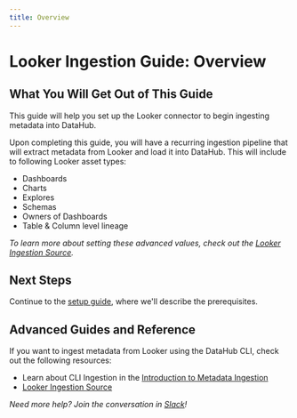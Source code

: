 ```yaml
---
title: Overview
---
```

# Looker Ingestion Guide: Overview

## What You Will Get Out of This Guide

This guide will help you set up the Looker connector to begin ingesting metadata into DataHub.

Upon completing this guide, you will have a recurring ingestion pipeline that will extract metadata from Looker and load it into DataHub. This will include to following Looker asset types:

* Dashboards
* Charts
* Explores 
* Schemas 
* Owners of Dashboards
* Table & Column level lineage

*To learn more about setting these advanced values, check out the [Looker Ingestion Source](https://datahubproject.io/docs/generated/ingestion/sources/Looker).*

## Next Steps
Continue to the [setup guide](setup.md), where we'll describe the prerequisites.

## Advanced Guides and Reference

If you want to ingest metadata from Looker using the DataHub CLI, check out the following resources:

* Learn about CLI Ingestion in the [Introduction to Metadata Ingestion](../../../metadata-ingestion/README.md)
* [Looker Ingestion Source](https://datahubproject.io/docs/generated/ingestion/sources/Looker)

*Need more help? Join the conversation in [Slack](http://slack.datahubproject.io)!*